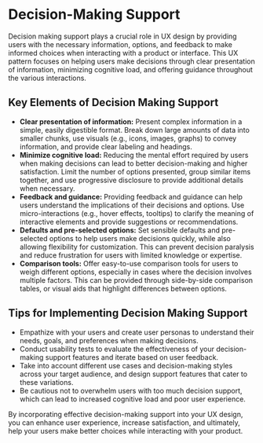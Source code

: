 # Decision-Making Support

Decision making support plays a crucial role in UX design by providing users with the necessary information, options, and feedback to make informed choices when interacting with a product or interface. This UX pattern focuses on helping users make decisions through clear presentation of information, minimizing cognitive load, and offering guidance throughout the various interactions.

## Key Elements of Decision Making Support

- **Clear presentation of information:** Present complex information in a simple, easily digestible format. Break down large amounts of data into smaller chunks, use visuals (e.g., icons, images, graphs) to convey information, and provide clear labeling and headings.
- **Minimize cognitive load:** Reducing the mental effort required by users when making decisions can lead to better decision-making and higher satisfaction. Limit the number of options presented, group similar items together, and use progressive disclosure to provide additional details when necessary.
- **Feedback and guidance:** Providing feedback and guidance can help users understand the implications of their decisions and options. Use micro-interactions (e.g., hover effects, tooltips) to clarify the meaning of interactive elements and provide suggestions or recommendations.
- **Defaults and pre-selected options:** Set sensible defaults and pre-selected options to help users make decisions quickly, while also allowing flexibility for customization. This can prevent decision paralysis and reduce frustration for users with limited knowledge or expertise.
- **Comparison tools:** Offer easy-to-use comparison tools for users to weigh different options, especially in cases where the decision involves multiple factors. This can be provided through side-by-side comparison tables, or visual aids that highlight differences between options.

## Tips for Implementing Decision Making Support

- Empathize with your users and create user personas to understand their needs, goals, and preferences when making decisions.
- Conduct usability tests to evaluate the effectiveness of your decision-making support features and iterate based on user feedback.
- Take into account different use cases and decision-making styles across your target audience, and design support features that cater to these variations.
- Be cautious not to overwhelm users with too much decision support, which can lead to increased cognitive load and poor user experience.

By incorporating effective decision-making support into your UX design, you can enhance user experience, increase satisfaction, and ultimately, help your users make better choices while interacting with your product.
